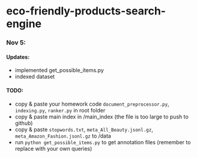 # eco-friendly-products-search-engine
### Nov 5:
#### Updates: 
- implemented get_possible_items.py
- indexed dataset
#### TODO:
- copy & paste your homework code `document_preprocessor.py`, `indexing.py`, `ranker.py` in root folder
- copy & paste main index in /main_index (the file is too large to push to github)
- copy & paste `stopwords.txt`, `meta_All_Beauty.jsonl.gz`, `meta_Amazon_Fashion.jsonl.gz` to /data
- run `python get_possible_items.py` to get annotation files (remember to replace with your own queries)